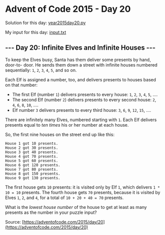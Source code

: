 # Advent of Code 2015 - Day 20

Solution for this day: [year2015day20.py](year2015day20.py)

My input for this day: [input.txt](input.txt)

## \--- Day 20: Infinite Elves and Infinite Houses ---

To keep the Elves busy, Santa has them deliver some presents by hand, door-to-
door. He sends them down a street with infinite houses numbered sequentially:
`1`, `2`, `3`, `4`, `5`, and so on.

Each Elf is assigned a number, too, and delivers presents to houses based on
that number:

  * The first Elf (number `1`) delivers presents to every house: `1`, `2`, `3`, `4`, `5`, ....
  * The second Elf (number `2`) delivers presents to every second house: `2`, `4`, `6`, `8`, `10`, ....
  * Elf number `3` delivers presents to every third house: `3`, `6`, `9`, `12`, `15`, ....

There are infinitely many Elves, numbered starting with `1`. Each Elf delivers
presents equal to _ten times_ his or her number at each house.

So, the first nine houses on the street end up like this:

    
    
    House 1 got 10 presents.
    House 2 got 30 presents.
    House 3 got 40 presents.
    House 4 got 70 presents.
    House 5 got 60 presents.
    House 6 got 120 presents.
    House 7 got 80 presents.
    House 8 got 150 presents.
    House 9 got 130 presents.
    

The first house gets `10` presents: it is visited only by Elf `1`, which
delivers `1 * 10 = 10` presents. The fourth house gets `70` presents, because
it is visited by Elves `1`, `2`, and `4`, for a total of `10 + 20 + 40 = 70`
presents.

What is the _lowest house number_ of the house to get at least as many
presents as the number in your puzzle input?



Source: [https://adventofcode.com/2015/day/20](https://adventofcode.com/2015/day/20)
